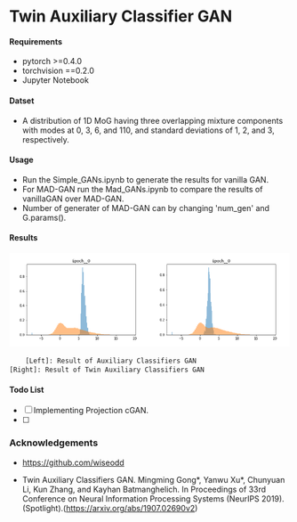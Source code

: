# Twin Auxiliary Classifier GAN

#### Requirements

* pytorch >=0.4.0
* torchvision ==0.2.0
* Jupyter Notebook

#### Datset 
* A distribution of 1D MoG having three overlapping mixture components with modes at 0, 3, 6, and 110, and standard
deviations of 1, 2, and 3, respectively.

#### Usage
* Run the Simple_GANs.ipynb to generate the results for vanilla GAN.
* For MAD-GAN run the Mad_GANs.ipynb to compare the results of vanillaGAN over MAD-GAN.
* Number of generater of MAD-GAN can by changing 'num_gen' and G.params(). 

#### Results
![Drag Racing](final.gif)

        [Left]: Result of Auxiliary Classifiers GAN                [Right]: Result of Twin Auxiliary Classifiers GAN

#### Todo List
- [ ] Implementing Projection cGAN.
- [ ]

### Acknowledgements
* https://github.com/wiseodd

* Twin Auxiliary Classifiers GAN. Mingming Gong*, Yanwu Xu*, Chunyuan Li, Kun Zhang, and Kayhan Batmanghelich.
In Proceedings of 33rd Conference on Neural Information Processing Systems (NeurIPS 2019).(Spotlight).(https://arxiv.org/abs/1907.02690v2)
